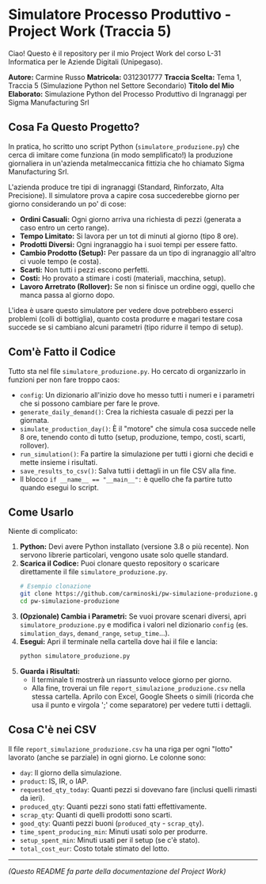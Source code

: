 # Simulatore Processo Produttivo - Project Work (Traccia 5)

Ciao! Questo è il repository per il mio Project Work del corso L-31 Informatica per le Aziende Digitali (Unipegaso).

**Autore:** Carmine Russo
**Matricola:** 0312301777
**Traccia Scelta:** Tema 1, Traccia 5 (Simulazione Python nel Settore Secondario)
**Titolo del Mio Elaborato:** Simulazione Python del Processo Produttivo di Ingranaggi per Sigma Manufacturing Srl

## Cosa Fa Questo Progetto?

In pratica, ho scritto uno script Python (`simulatore_produzione.py`) che cerca di imitare come funziona (in modo semplificato!) la produzione giornaliera in un'azienda metalmeccanica fittizia che ho chiamato Sigma Manufacturing Srl.

L'azienda produce tre tipi di ingranaggi (Standard, Rinforzato, Alta Precisione). Il simulatore prova a capire cosa succederebbe giorno per giorno considerando un po' di cose:

*   **Ordini Casuali:** Ogni giorno arriva una richiesta di pezzi (generata a caso entro un certo range).
*   **Tempo Limitato:** Si lavora per un tot di minuti al giorno (tipo 8 ore).
*   **Prodotti Diversi:** Ogni ingranaggio ha i suoi tempi per essere fatto.
*   **Cambio Prodotto (Setup):** Per passare da un tipo di ingranaggio all'altro ci vuole tempo (e costa).
*   **Scarti:** Non tutti i pezzi escono perfetti.
*   **Costi:** Ho provato a stimare i costi (materiali, macchina, setup).
*   **Lavoro Arretrato (Rollover):** Se non si finisce un ordine oggi, quello che manca passa al giorno dopo.

L'idea è usare questo simulatore per vedere dove potrebbero esserci problemi (colli di bottiglia), quanto costa produrre e magari testare cosa succede se si cambiano alcuni parametri (tipo ridurre il tempo di setup).

## Com'è Fatto il Codice

Tutto sta nel file `simulatore_produzione.py`. Ho cercato di organizzarlo in funzioni per non fare troppo caos:

*   `config`: Un dizionario all'inizio dove ho messo tutti i numeri e i parametri che si possono cambiare per fare le prove.
*   `generate_daily_demand()`: Crea la richiesta casuale di pezzi per la giornata.
*   `simulate_production_day()`: È il "motore" che simula cosa succede nelle 8 ore, tenendo conto di tutto (setup, produzione, tempo, costi, scarti, rollover).
*   `run_simulation()`: Fa partire la simulazione per tutti i giorni che decidi e mette insieme i risultati.
*   `save_results_to_csv()`: Salva tutti i dettagli in un file CSV alla fine.
*   Il blocco `if __name__ == "__main__":` è quello che fa partire tutto quando esegui lo script.

## Come Usarlo

Niente di complicato:

1.  **Python:** Devi avere Python installato (versione 3.8 o più recente). Non servono librerie particolari, vengono usate solo quelle standard.
2.  **Scarica il Codice:** Puoi clonare questo repository o scaricare direttamente il file `simulatore_produzione.py`.
    ```bash
    # Esempio clonazione
    git clone https://github.com/carminoski/pw-simulazione-produzione.git
    cd pw-simulazione-produzione
    ```
3.  **(Opzionale) Cambia i Parametri:** Se vuoi provare scenari diversi, apri `simulatore_produzione.py` e modifica i valori nel dizionario `config` (es. `simulation_days`, `demand_range`, `setup_time`...).
4.  **Esegui:** Apri il terminale nella cartella dove hai il file e lancia:
    ```bash
    python simulatore_produzione.py
    ```
5.  **Guarda i Risultati:**
    *   Il terminale ti mostrerà un riassunto veloce giorno per giorno.
    *   Alla fine, troverai un file `report_simulazione_produzione.csv` nella stessa cartella. Aprilo con Excel, Google Sheets o simili (ricorda che usa il punto e virgola ';' come separatore) per vedere tutti i dettagli.

## Cosa C'è nei CSV

Il file `report_simulazione_produzione.csv` ha una riga per ogni "lotto" lavorato (anche se parziale) in ogni giorno. Le colonne sono:

*   `day`: Il giorno della simulazione.
*   `product`: IS, IR, o IAP.
*   `requested_qty_today`: Quanti pezzi si dovevano fare (inclusi quelli rimasti da ieri).
*   `produced_qty`: Quanti pezzi sono stati fatti effettivamente.
*   `scrap_qty`: Quanti di quelli prodotti sono scarti.
*   `good_qty`: Quanti pezzi buoni (`produced_qty` - `scrap_qty`).
*   `time_spent_producing_min`: Minuti usati solo per produrre.
*   `setup_spent_min`: Minuti usati per il setup (se c'è stato).
*   `total_cost_eur`: Costo totale stimato del lotto.

---
*(Questo README fa parte della documentazione del Project Work)*
